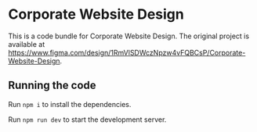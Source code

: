 
  # Corporate Website Design

  This is a code bundle for Corporate Website Design. The original project is available at https://www.figma.com/design/1RmVlSDWczNpzw4vFQBCsP/Corporate-Website-Design.

  ## Running the code

  Run `npm i` to install the dependencies.

  Run `npm run dev` to start the development server.
  